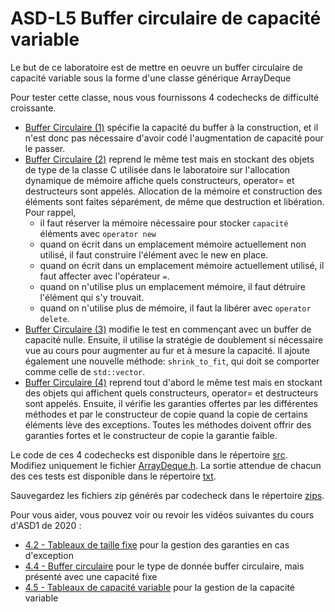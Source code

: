 # ASD-L5 Buffer circulaire de capacité variable

Le but de ce laboratoire est de mettre en oeuvre un buffer circulaire de capacité variable sous la forme d'une classe générique ArrayDeque<T>

Pour tester cette classe, nous vous fournissons 4 codechecks de difficulté croissante. 

* [Buffer Circulaire (1)](https://codecheck.io/files/2104260833a69wz83ptbn5rt1m1o9mdgi98) spécifie la capacité 
  du buffer à la construction, et il n'est donc pas nécessaire d'avoir codé l'augmentation de capacité pour le 
  passer. 
* [Buffer Circulaire (2)](https://codecheck.io/files/2104260838dzzrkmsyltbns00m7ylp0f8q0)
  reprend le même test mais en stockant des objets de type de la classe C utilisée dans le 
  laboratoire sur l'allocation dynamique de mémoire affiche quels constructeurs, 
  operator= et destructeurs sont appelés. Allocation de la mémoire et construction des 
  éléments sont faites séparément, de même que destruction et libération. Pour rappel, 
    * il faut réserver la mémoire nécessaire pour stocker `capacité` éléments avec `operator new`
    * quand on écrit dans un emplacement mémoire actuellement non utilisé, il faut construire l'élément avec le new en place. 
    * quand on écrit dans un emplacement mémoire actuellement utilisé, il faut affecter avec l'opérateur `=`. 
    * quand on n'utilise plus un emplacement mémoire, il faut détruire l'élément qui s'y trouvait. 
    * quand on n'utilise plus de mémoire, il faut la libérer avec `operator delete`.
* [Buffer Circulaire (3)](https://codecheck.io/files/2104260839ci3p47azayry7cxu4mz90ku7s) 
  modifie le test en commençant avec un buffer de capacité nulle. Ensuite, il utilise 
  la stratégie de doublement si nécessaire vue au cours pour augmenter au fur et à mesure 
  la capacité. Il ajoute également une nouvelle méthode: `shrink_to_fit`, qui doit se 
  comporter comme celle de `std::vector`.
* [Buffer Circulaire (4)](https://codecheck.io/files/2104260840ca196gxe4wqd4k8h1kj84b79w)
  reprend tout d'abord le même test mais en stockant des objets qui affichent quels 
  constructeurs, operator= et destructeurs sont appelés. Ensuite, il vérifie les 
  garanties offertes par les différentes méthodes et par le constructeur de copie 
  quand la copie de certains éléments lève des exceptions. Toutes les méthodes doivent 
  offrir des garanties fortes et le constructeur de copie la garantie faible. 

Le code de ces 4 codechecks est disponible dans le répertoire [src](./src). Modifiez uniquement le fichier [ArrayDeque.h](./src/ArrayDeque.h). La sortie attendue de chacun des ces tests est disponible dans le répertoire [txt](./txt). 

Sauvegardez les fichiers zip générés par codecheck dans le répertoire [zips](./zips).

Pour vous aider, vous pouvez voir ou revoir les vidéos suivantes du cours d'ASD1 de 2020 : 

* [4.2 - Tableaux de taille fixe](https://tinyurl.com/yc88dntx) pour la gestion des garanties
  en cas d'exception
* [4.4 - Buffer circulaire](https://tinyurl.com/y9fb3bmm) pour le type de donnée buffer circulaire,
  mais présenté avec une capacité fixe
* [4.5 - Tableaux de capacité variable](https://tinyurl.com/yctdn646) pour la gestion de la 
capacité variable